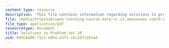 ```yaml
---
content_type: resource
description: 'This file contains information regarding solutions to problem set 10. '
file: /media/https%3A/open-learning-course-data-rc.s3.amazonaws.com/6-851-advanced-data-structures-spring-2012/0ddc6a86f1c2e05ae3f2cbc2df1263ad_MIT6_851S12_ps10sol.pdf
file_type: application/pdf
resourcetype: Document
title: Solutions to Problem Set 10
uid: 0ddc6a86-f1c2-e05a-e3f2-cbc2df1263ad
---
```

